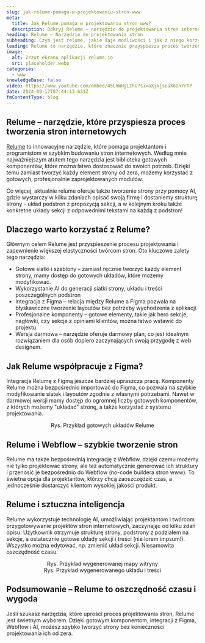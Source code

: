 ```yaml
---
slug: jak-relume-pomaga-w-projektowaniu-stron-www
meta:
  title: Jak Relume pomaga w projektowaniu stron www?
  description: Odkryj Relume – narzędzie do projektowania stron internetowych z integracją Figma, Webflow i AI
heading: Relume – Narzędzie do projektowania stron
subheading: Czym jest relume, jakie daje możliwości i jak z niego korzystać?
leading: Relume to narzędzie, które znacznie przyspiesza proces tworzenia stron internetowych, dzięki gotowym szablonom i integracji z Figma, Webflow i AI.
image:
  alt: Zrzut ekranu aplikacji relume.io
  src: placeholder.webp
categories:
  - www
knowledgeBase: false
video: https://www.youtube.com/embed/45LhWHgLIhU?si=aXjkjsoaX6Uh7rTP
date: 2024-09-17T07:44:13.631Z
fmContentType: blog
---
```


## Relume – narzędzie, które przyspiesza proces tworzenia stron internetowych

<a href="https://www.relume.io/" rel="nofollow" target="_blank">Relume</a> to innowacyjne narzędzie, które pomaga projektantom i programistom w szybkim budowaniu stron internetowych. Według mnie najważniejszym atutem tego narzędzia jest biblioteka gotowych komponentów, które można łatwo dostosować do swoich potrzeb. Dzięki temu zamiast tworzyć każdy element strony od zera, możemy korzystać z gotowych, profesjonalnie zaprojektowanych modułów.

Co więcej, aktualnie relume oferuje także tworzenie strony przy pomocy AI, gdzie wystarczy w kilku zdaniach opisać swoją firmę i dostaniemy strukturę strony - układ podstron z propozycją sekcji, a w kolejnym kroku także konkretne układy sekcji z odpowednimi tekstami na każdą z podstron!

## Dlaczego warto korzystać z Relume?

Głównym celem Relume jest przyspieszenie procesu projektowania i zapewnienie większej elastyczności twórcom stron. Oto kluczowe zalety tego narzędzia:

- Gotowe siatki i szablony – zamiast ręcznie tworzyć każdy element strony, mamy dostęp do gotowych układów, które możemy modyfikować.
- Wykorzystanie AI do generacji siatki strony, układu i treści poszczególnych podstron
- Integracja z Figma – relacja między Relume a Figma pozwala na błyskawiczne tworzenie layoutów bez potrzeby wychodzenia z aplikacji.
- Profesjonalne komponenty – gotowe elementy, takie jak hero sekcje, nagłówki, czy sekcje z opiniami klientów, można łatwo wstawić do projektu.
- Wersja darmowa – narzędzie oferuje darmowy plan, co jest idealnym rozwiązaniem dla osób dopiero zaczynających swoją przygodę z web designem.

## Jak Relume współpracuje z Figma?

Integracja Relumę z Figmą jeszcze bardziej upraszcza pracę. Komponenty Relume można bezpośrednio importować do Figma, co pozwala na szybkie modyfikowanie siatek i layoutów zgodnie z własnymi potrzebami. Nawet w darmowej wersji mamy dostęp do ogromnej liczby gotowych komponentów, z których możemy "układać" stronę, a także korzystać z systemu projektowania.

<center>Rys. Przykład gotowych układów Relume</center>

## Relume i Webflow – szybkie tworzenie stron

Relume ma także bezpośrednią integrację z Webflow, dzięki czemu możemy nie tylko projektować strony, ale też automatycznie generować ich struktury i przenosić je bezpośrednio do Webflow (no-code buildera stron www). To świetna opcja dla projektantów, którzy chcą zaoszczędzić czas, a jednocześnie dostarczyć klientom wysokiej jakości produkt.

## Relume i sztuczna inteligencja

Relume wykorzystuje technologię AI, umożliwiając projektantom i twórcom przygotowywanie projektów stron internetowych, zaczynając od kilku zdań opisu. Użytkownik otrzymuje strukturę strony, podstrony z podziałem na sekcje, a ostatecznie gotowe układy sekcji i treści (nie lorem impsum!). Wszystko można edytować, np. zmienić układ sekcji. Niesamowita oszczędność czasu.

<center>Rys. Przykład wygenerowanej mapy witryny</center>

<center>Rys. Przykład wygenerowanego układu i treści</center>

## Podsumowanie – Relume to oszczędność czasu i wygoda

Jeśli szukasz narzędzia, które uprości proces projektowania stron, Relume jest świetnym wyborem. Dzięki gotowym komponentom, integracji z Figma, Webflow i AI, możesz szybko tworzyć strony bez konieczności projektowania ich od zera.

